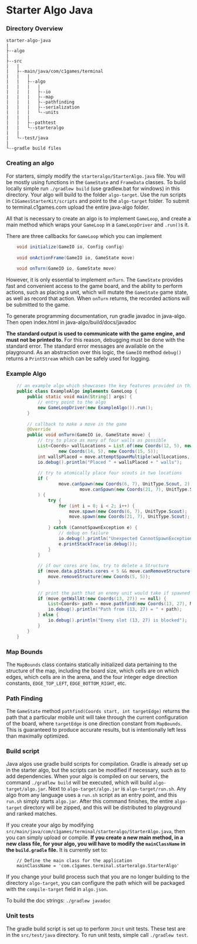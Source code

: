 # Starter Algo Java

### Directory Overview

    starter-algo-java
    |
    ├--algo
    |
    ├--src
    |   |
    |   ├--main/java/com/c1games/terminal
    |   |   |
    |   |   ├--algo
    |   |   |   |
    |   |   |   ├--io
    |   |   |   ├--map
    |   |   |   ├--pathfinding
    |   |   |   ├--serialization
    |   |   |   └--units
    |   |   |
    |   |   ├--pathtest
    |   |   └--starteralgo
    |   |
    |   └--test/java
    |
    └--gradle build files

### Creating an algo

For starters, simply modify the `starteralgo/StarterAlgo.java` file. You will be mostly using functions in the `GameState`
and `FrameData` classes. To build locally simple run `./gradlew build` (use gradlew.bat for windows) in this directory.
Your algo will build to the folder `algo-target`. Use the run scripts in `C1GamesStarterKit/scripts` and point to the 
`algo-target` folder.
To submit to terminal.c1games.com upload the entire java-algo folder.

All that is necessary to create an algo is to implement `GameLoop`, and create a main method 
which wraps your `GameLoop` in a `GameLoopDriver` and `.run()`s it.

There are three callbacks for `GameLoop` which you can implement

``` java
    void initialize(GameIO io, Config config)
    
    void onActionFrame(GameIO io, GameState move)
    
    void onTurn(GameIO io, GameState move)
```

However, it is only essential to implement `onTurn`. The `GameState` provides fast and 
convenient access to the game board, and the ability to perform actions, such as placing a 
unit, which will mutate the `GameState` game state, as well as record that action. When 
`onTurn` returns, the recorded actions will be submitted to the game.

To generate programming documentation, run gradle javadoc in java-algo. Then open index.html in java-algo/build/docs/javadoc

**The standard output is used to communicate with the game engine, and must not be printed to.**
For this reason, debugging must be done with the standard error. The standard error messages are 
available on the playground. As an abstraction over this logic, the `GameIO` method `debug()` 
returns a `PrintStream` which can be safely used for logging.

### Example Algo
``` java
    // an example algo which showcases the key features provided in this repository
    public class ExampleAlgo implements GameLoop {
        public static void main(String[] args) {
            // entry point to the algo
            new GameLoopDriver(new ExampleAlgo()).run();
        }
    
        // callback to make a move in the game
        @Override
        public void onTurn(GameIO io, GameState move) {
            // try to place as many of four walls as possible
            List<Coords> wallLocations = List.of(new Coords(12, 5), new Coords(13, 5),
                    new Coords(14, 5), new Coords(15, 5));
            int wallsPlaced = move.attemptSpawnMultiple(wallLocations, UnitType.Wall);
            io.debug().println("Placed " + wallsPlaced + " walls");
    
            // try to atomically place four scouts in two locations
            if (
                    move.canSpawn(new Coords(6, 7), UnitType.Scout, 2).affirmative() &&
                            move.canSpawn(new Coords(21, 7), UnitType.Scout, 2).affirmative()
            ) {
                try {
                    for (int i = 0; i < 2; i++) {
                        move.spawn(new Coords(6, 7), UnitType.Scout);
                        move.spawn(new Coords(21, 7), UnitType.Scout);
                    }
                } catch (CannotSpawnException e) {
                    // debug on failure
                    io.debug().println("Unexpected CannotSpawnException");
                    e.printStackTrace(io.debug());
                }
            }
    
            // if our cores are low, try to delete a Structure
            if (move.data.p1Stats.cores < 5 && move.canRemoveStructure(new Coords(5, 5)).affirmative()) {
                move.removeStructure(new Coords(5, 5));
            }
    
            // print the path that an enemy unit would take if spawned at a particular location
            if (move.getWallAt(new Coords(13, 27)) == null) {
                List<Coords> path = move.pathfind(new Coords(13, 27), MapBounds.EDGE_BOTTOM_RIGHT);
                io.debug().println("Path from (13, 27) = " + path);
            } else {
                io.debug().println("Enemy slot (13, 27) is blocked");
            }
        }
    }
```

### Map Bounds

The `MapBounds` class contains statically initialized data pertaining to the structure of the 
map, including the board size, which cells are on which edges, which cells are in the arena, and 
the four integer edge direction constants, `EDGE_TOP_LEFT`, `EDGE_BOTTOM_RIGHT`, etc.

### Path Finding

The `GameState` method `pathfind(Coords start, int targetEdge)` returns the path that a particular 
mobile unit will take through the current configuration of the board, where `targetEdge` is one 
direction constant from `MapBounds`. This is guaranteed to produce accurate results, but is intentionally 
left less than maximally optimized.

### Build script

Java algos use gradle build scripts for compilation. Gradle is already set up in the starter algo, but 
the scripts can be modified if necessary, such as to add dependencies. When your algo is compiled on 
our servers, the command `./gradlew build` will be executed, which will build `algo-target/algo.jar`. Next to 
`algo-target/algo.jar` is `algo-target/run.sh`. Any algo from any language uses a `run.sh` script as an entry point, 
and this `run.sh` simply starts `algo.jar`. After this command finishes, the entire `algo-target` directory will 
be zipped, and this will be distributed to playground and ranked matches.

If you create your algo by modifying `src/main/java/com/c1games/terminal/starteralgo/StarterAlgo.java`, 
then you can simply upload or compile. **If you create a new main method, in a new class file, for 
your algo, you will have to modify the `mainClassName` in the `build.gradle` file.** It is currently set to:

```
    // Define the main class for the application
    mainClassName = 'com.c1games.terminal.starteralgo.StarterAlgo'
```

If you change your build process such that you are no longer building to the directory `algo-target`, you can
configure the path which will be packaged with the `compile-target` field in `algo.json`.

To build the doc strings: `./gradlew javadoc`

### Unit tests

The gradle build script is set up to perform `JUnit` unit tests. These test are in the `src/test/java` directory. 
To run unit tests, simple call `./gradlew test`.
